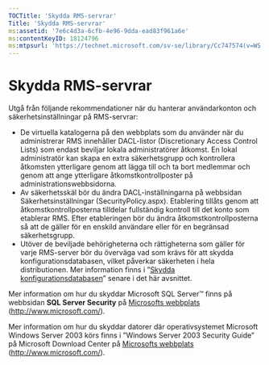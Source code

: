 ```yaml
---
TOCTitle: 'Skydda RMS-servrar'
Title: 'Skydda RMS-servrar'
ms:assetid: '7e6c4d3a-6cfb-4e96-9dda-ead83f961a6e'
ms:contentKeyID: 18124796
ms:mtpsurl: 'https://technet.microsoft.com/sv-se/library/Cc747574(v=WS.10)'
---
```


Skydda RMS-servrar
==================

Utgå från följande rekommendationer när du hanterar användarkonton och säkerhetsinställningar på RMS-servrar:

-   De virtuella katalogerna på den webbplats som du använder när du administrerar RMS innehåller DACL-listor (Discretionary Access Control Lists) som endast beviljar lokala administratörer åtkomst. En lokal administratör kan skapa en extra säkerhetsgrupp och kontrollera åtkomsten ytterligare genom att lägga till och ta bort medlemmar och genom att ange ytterligare åtkomstkontrollposter på administrationswebbsidorna.
-   Av säkerhetsskäl bör du ändra DACL-inställningarna på webbsidan Säkerhetsinställningar (SecurityPolicy.aspx). Etablering tillåts genom att åtkomstkontrollposterna tilldelar fullständig kontroll till det konto som etablerar RMS. Efter etableringen bör du ändra åtkomstkontrollposterna så att de gäller för en enskild användare eller för en begränsad säkerhetsgrupp.
-   Utöver de beviljade behörigheterna och rättigheterna som gäller för varje RMS-server bör du överväga vad som krävs för att skydda konfigurationsdatabasen, vilket påverkar säkerheten i hela distributionen. Mer information finns i ”[Skydda konfigurationsdatabasen](https://technet.microsoft.com/e023b96f-81d0-45fb-8cc5-becaf6d47ae1)” senare i det här avsnittet.

Mer information om hur du skyddar Microsoft SQL Server™ finns på webbsidan **SQL Server Security** på [Microsofts webbplats](http://www.microsoft.com/) (http://www.microsoft.com/).

Mer information om hur du skyddar datorer där operativsystemet Microsoft Windows Server 2003 körs finns i ”Windows Server 2003 Security Guide” på Microsoft Download Center på [Microsofts webbplats](http://www.microsoft.com/) (http://www.microsoft.com/).
